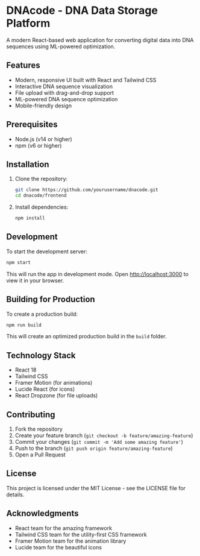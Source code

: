 # DNAcode - DNA Data Storage Platform

A modern React-based web application for converting digital data into DNA sequences using ML-powered optimization.

## Features

- Modern, responsive UI built with React and Tailwind CSS
- Interactive DNA sequence visualization
- File upload with drag-and-drop support
- ML-powered DNA sequence optimization
- Mobile-friendly design

## Prerequisites

- Node.js (v14 or higher)
- npm (v6 or higher)

## Installation

1. Clone the repository:
   ```bash
   git clone https://github.com/yourusername/dnacode.git
   cd dnacode/frontend
   ```

2. Install dependencies:
   ```bash
   npm install
   ```

## Development

To start the development server:

```bash
npm start
```

This will run the app in development mode. Open [http://localhost:3000](http://localhost:3000) to view it in your browser.

## Building for Production

To create a production build:

```bash
npm run build
```

This will create an optimized production build in the `build` folder.

## Technology Stack

- React 18
- Tailwind CSS
- Framer Motion (for animations)
- Lucide React (for icons)
- React Dropzone (for file uploads)


## Contributing

1. Fork the repository
2. Create your feature branch (`git checkout -b feature/amazing-feature`)
3. Commit your changes (`git commit -m 'Add some amazing feature'`)
4. Push to the branch (`git push origin feature/amazing-feature`)
5. Open a Pull Request

## License

This project is licensed under the MIT License - see the LICENSE file for details.

## Acknowledgments

- React team for the amazing framework
- Tailwind CSS team for the utility-first CSS framework
- Framer Motion team for the animation library
- Lucide team for the beautiful icons
